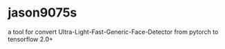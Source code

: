 # jason9075s
a tool for convert Ultra-Light-Fast-Generic-Face-Detector from pytorch to tensorflow 2.0+
